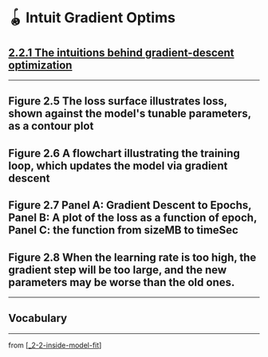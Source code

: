 # 🪀 Intuit Gradient Optims

## [**2.2.1** The intuitions behind gradient-descent optimization](https://livebook.manning.com/book/deep-learning-with-javascript/chapter-2/96)

---

## **Figure 2.5** The loss surface illustrates loss, shown against the model's tunable parameters, as a contour plot

## **Figure 2.6** A flowchart illustrating the training loop, which updates the model via gradient descent

## **Figure 2.7** Panel A: Gradient Descent to Epochs, Panel B: A plot of the loss as a function of epoch, Panel C: the function from sizeMB to timeSec

## **Figure 2.8** When the learning rate is too high, the gradient step will be too large, and the new parameters may be worse than the old ones.

---

## **Vocabulary**

---
from [[_2-2-inside-model-fit]]

[//begin]: # "Autogenerated link references for markdown compatibility"
[_2-2-inside-model-fit]: _2-2-inside-model-fit.md "🪀 Inside Model Fit"
[//end]: # "Autogenerated link references"